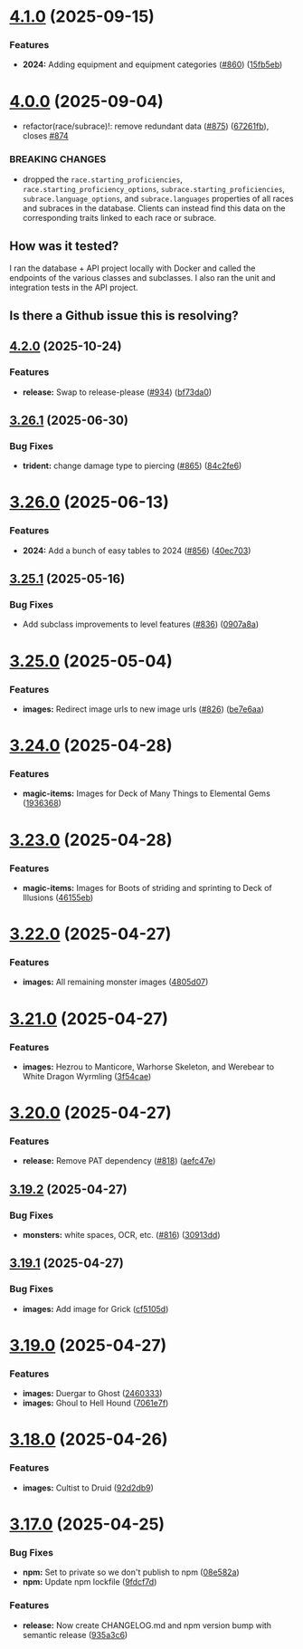 # [4.1.0](https://github.com/5e-bits/5e-database/compare/v4.0.0...v4.1.0) (2025-09-15)


### Features

* **2024:** Adding equipment and equipment categories ([#860](https://github.com/5e-bits/5e-database/issues/860)) ([15fb5eb](https://github.com/5e-bits/5e-database/commit/15fb5ebeb2eed406bd97e8ea566a67a59793b340))

# [4.0.0](https://github.com/5e-bits/5e-database/compare/v3.26.1...v4.0.0) (2025-09-04)


* refactor(race/subrace)!: remove redundant data ([#875](https://github.com/5e-bits/5e-database/issues/875)) ([67261fb](https://github.com/5e-bits/5e-database/commit/67261fbf4b1c5c785aeab47fbd4356c328b0593c)), closes [#874](https://github.com/5e-bits/5e-database/issues/874)


### BREAKING CHANGES

* dropped the `race.starting_proficiencies`,
`race.starting_proficiency_options`, `subrace.starting_proficiencies`,
`subrace.language_options`, and `subrace.languages` properties of all
races and subraces in the database. Clients can instead find this data
on the corresponding traits linked to each race or subrace.

## How was it tested?

I ran the database + API project locally with Docker and called the
endpoints of the various classes and subclasses. I also ran the unit and
integration tests in the API project.

## Is there a Github issue this is resolving?

## [4.2.0](https://github.com/5e-bits/5e-database/compare/v4.1.0...v4.2.0) (2025-10-24)


### Features

* **release:** Swap to release-please ([#934](https://github.com/5e-bits/5e-database/issues/934)) ([bf73da0](https://github.com/5e-bits/5e-database/commit/bf73da05f0a5044ca43db789d0871f351fde6ddd))

## [3.26.1](https://github.com/5e-bits/5e-database/compare/v3.26.0...v3.26.1) (2025-06-30)


### Bug Fixes

* **trident:** change damage type to piercing ([#865](https://github.com/5e-bits/5e-database/issues/865)) ([84c2fe6](https://github.com/5e-bits/5e-database/commit/84c2fe653ecbfd9e51fb2755b922d17ce412889c))

# [3.26.0](https://github.com/5e-bits/5e-database/compare/v3.25.1...v3.26.0) (2025-06-13)


### Features

* **2024:** Add a bunch of easy tables to 2024 ([#856](https://github.com/5e-bits/5e-database/issues/856)) ([40ec703](https://github.com/5e-bits/5e-database/commit/40ec703049aadb25607e44843c9afcafd5ce1b86))

## [3.25.1](https://github.com/5e-bits/5e-database/compare/v3.25.0...v3.25.1) (2025-05-16)


### Bug Fixes

* Add subclass improvements to level features ([#836](https://github.com/5e-bits/5e-database/issues/836)) ([0907a8a](https://github.com/5e-bits/5e-database/commit/0907a8a18d7d92b8ba91d23e0c076d0598caebc8))

# [3.25.0](https://github.com/5e-bits/5e-database/compare/v3.24.0...v3.25.0) (2025-05-04)


### Features

* **images:** Redirect image urls to new image urls ([#826](https://github.com/5e-bits/5e-database/issues/826)) ([be7e6aa](https://github.com/5e-bits/5e-database/commit/be7e6aad5c66e588af81730ead77480b0925720b))

# [3.24.0](https://github.com/5e-bits/5e-database/compare/v3.23.0...v3.24.0) (2025-04-28)


### Features

* **magic-items:** Images for Deck of Many Things to Elemental Gems ([1936368](https://github.com/5e-bits/5e-database/commit/19363688c37cff32175f8784a54bbcf3182924ed))

# [3.23.0](https://github.com/5e-bits/5e-database/compare/v3.22.0...v3.23.0) (2025-04-28)


### Features

* **magic-items:** Images for Boots of striding and sprinting to Deck of Illusions ([46155eb](https://github.com/5e-bits/5e-database/commit/46155ebea6594ef9864dfd329bb45b63668b4c8e))

# [3.22.0](https://github.com/5e-bits/5e-database/compare/v3.21.0...v3.22.0) (2025-04-27)


### Features

* **images:** All remaining monster images ([4805d07](https://github.com/5e-bits/5e-database/commit/4805d07e433cd2fa4be82990bfe434ef40843086))

# [3.21.0](https://github.com/5e-bits/5e-database/compare/v3.20.0...v3.21.0) (2025-04-27)


### Features

* **images:** Hezrou to Manticore, Warhorse Skeleton, and Werebear to White Dragon Wyrmling ([3f54cae](https://github.com/5e-bits/5e-database/commit/3f54caeacceeb38b351424cbc7f6653b926c6ae4))

# [3.20.0](https://github.com/5e-bits/5e-database/compare/v3.19.2...v3.20.0) (2025-04-27)


### Features

* **release:** Remove PAT dependency ([#818](https://github.com/5e-bits/5e-database/issues/818)) ([aefc47e](https://github.com/5e-bits/5e-database/commit/aefc47eb420b58a3b746d68148a5ce93073cf627))

## [3.19.2](https://github.com/5e-bits/5e-database/compare/v3.19.1...v3.19.2) (2025-04-27)


### Bug Fixes

* **monsters:** white spaces, OCR, etc. ([#816](https://github.com/5e-bits/5e-database/issues/816)) ([30913dd](https://github.com/5e-bits/5e-database/commit/30913dd4d4295f3017a148d3f9c3cb6ae2b49a9b))

## [3.19.1](https://github.com/5e-bits/5e-database/compare/v3.19.0...v3.19.1) (2025-04-27)


### Bug Fixes

* **images:** Add image for Grick ([cf5105d](https://github.com/5e-bits/5e-database/commit/cf5105d99637a0e89480b7bca8a6d08e934bd2bf))

# [3.19.0](https://github.com/5e-bits/5e-database/compare/v3.18.0...v3.19.0) (2025-04-27)


### Features

* **images:** Duergar to Ghost ([2460333](https://github.com/5e-bits/5e-database/commit/24603330712099ea478a61c9924a262d43a06fb2))
* **images:** Ghoul to Hell Hound ([7061e7f](https://github.com/5e-bits/5e-database/commit/7061e7f0237527de06c46426ab965595faa75fdf))

# [3.18.0](https://github.com/5e-bits/5e-database/compare/v3.17.0...v3.18.0) (2025-04-26)


### Features

* **images:** Cultist to Druid ([92d2db9](https://github.com/5e-bits/5e-database/commit/92d2db94de4a4fae89a8aa99804759c0487bcd54))

# [3.17.0](https://github.com/5e-bits/5e-database/compare/v3.16.0...v3.17.0) (2025-04-25)


### Bug Fixes

* **npm:** Set to private so we don't publish to npm ([08e582a](https://github.com/5e-bits/5e-database/commit/08e582a848e89c7cd79bd1373332d427c4413663))
* **npm:** Update npm lockfile ([9fdcf7d](https://github.com/5e-bits/5e-database/commit/9fdcf7dd941856bfe042972598317573e7a8bcb9))


### Features

* **release:** Now create CHANGELOG.md and npm version bump with semantic release ([935a3c6](https://github.com/5e-bits/5e-database/commit/935a3c6dce3b7197b563b8f0be279670ba0f4076))
